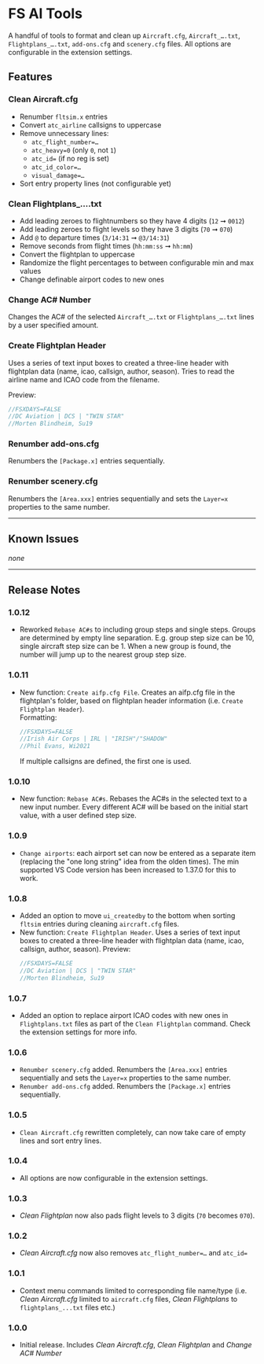 # **FS AI** Tools

A handful of tools to format and clean up `Aircraft.cfg`, `Aircraft_….txt`, `Flightplans_….txt`, `add-ons.cfg` and `scenery.cfg` files. All options are configurable in the extension settings.

## Features

### Clean Aircraft.cfg
* Renumber `fltsim.x` entries
* Convert `atc_airline` callsigns to uppercase
* Remove unnecessary lines:
  * `atc_flight_number=…`
  * `atc_heavy=0` (only `0`, not `1`)
  * `atc_id=` (if no reg is set)
  * `atc_id_color=…`
  * `visual_damage=…`
* Sort entry property lines (not configurable yet)

### Clean Flightplans_….txt
* Add leading zeroes to flightnumbers so they have 4 digits (`12` ➞ `0012`)
* Add leading zeroes to flight levels so they have 3 digits (`70` ➞ `070`)
* Add `@` to departure times (`3/14:31` ➞ `@3/14:31`)
* Remove seconds from flight times (`hh:mm:ss` ➞ `hh:mm`)
* Convert the flightplan to uppercase
* Randomize the flight percentages to between configurable min and max values
* Change definable airport codes to new ones

### Change AC# Number
Changes the AC# of the selected `Aircraft_….txt` or `Flightplans_….txt` lines by a user specified amount.

### Create Flightplan Header
Uses a series of text input boxes to created a three-line header with flightplan data (name, icao, callsign, author, season). Tries to read the airline name and ICAO code from the filename.

Preview:
```js
//FSXDAYS=FALSE
//DC Aviation | DCS | "TWIN STAR"
//Morten Blindheim, Su19
```

### Renumber add-ons.cfg
Renumbers the `[Package.x]` entries sequentially.

### Renumber scenery.cfg
Renumbers the `[Area.xxx]` entries sequentially and sets the `Layer=x` properties to the same number.

---

## Known Issues

*none*

---

## Release Notes

### 1.0.12
- Reworked `Rebase AC#s` to including group steps and single steps. Groups are determined by empty line separation. E.g. group step size can be 10, single aircraft step size can be 1. When a new group is found, the number will jump up to the nearest group step size.

### 1.0.11
- New function: `Create aifp.cfg File`. Creates an aifp.cfg file in the flightplan's folder, based on flightplan header information (i.e. `Create Flightplan Header`).<br />
  Formatting:
  ```js
  //FSXDAYS=FALSE
  //Irish Air Corps | IRL | "IRISH"/"SHADOW"
  //Phil Evans, Wi2021
  ```
  If multiple callsigns are defined, the first one is used.

### 1.0.10
- New function: `Rebase AC#s`. Rebases the AC#s in the selected text to a new input number. Every different AC# will be based on the initial start value, with a user defined step size.

### 1.0.9
- `Change airports`: each airport set can now be entered as a separate item (replacing the "one long string" idea from the olden times). The min supported VS Code version has been increased to 1.37.0 for this to work.

### 1.0.8
- Added an option to move `ui_createdby` to the bottom when sorting `fltsim` entries during cleaning `aircraft.cfg` files.
- New function: `Create Flightplan Header`. Uses a series of text input boxes to created a three-line header with flightplan data (name, icao, callsign, author, season).
  Preview:
  ```js
  //FSXDAYS=FALSE
  //DC Aviation | DCS | "TWIN STAR"
  //Morten Blindheim, Su19
  ```

### 1.0.7
- Added an option to replace airport ICAO codes with new ones in `Flightplans.txt` files as part of the `Clean Flightplan` command. Check the extension settings for more info.

### 1.0.6

- `Renumber scenery.cfg` added. Renumbers the `[Area.xxx]` entries sequentially and sets the `Layer=x` properties to the same number.
- `Renumber add-ons.cfg` added. Renumbers the `[Package.x]` entries sequentially.

### 1.0.5

- `Clean Aircraft.cfg` rewritten completely, can now take care of empty lines and sort entry lines.

### 1.0.4

- All options are now configurable in the extension settings.

### 1.0.3

- *Clean Flightplan* now also pads flight levels to 3 digits (`70` becomes `070`).

### 1.0.2

- *Clean Aircraft.cfg* now also removes `atc_flight_number=…` and `atc_id=`

### 1.0.1

- Context menu commands limited to corresponding file name/type (i.e. *Clean Aircraft.cfg* limited to `aircraft.cfg` files, *Clean Flightplans* to `flightplans_...txt` files etc.)

### 1.0.0

- Initial release. Includes *Clean Aircraft.cfg*, *Clean Flightplan* and *Change AC# Number*
